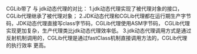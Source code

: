 CGLib带了 与 jdk动态代理的对比：
1.jdk动态代理实现了被代理对象的接口，CGLib代理继承了被代理对象；
2.JDK动态代理和CGLib代理都在运行期生产字节码，JDK动态代理直接写class字节码，CGLib代理使用ASM字节码，
CGLib代理实现更加复杂，生产代理类比jdk动态代理效率低。
3.jdk动态代理调用方式是通过反射机制调用的，CGLib代理是通过fastClass机制直接调用方法的，CGLib代理的执行效率
更高。